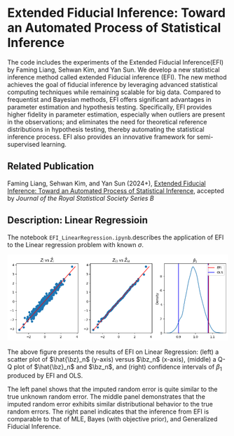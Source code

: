 Extended Fiducial Inference: Toward an Automated Process of Statistical Inference
===============

The code includes the experiments of the Extended Fiducial Inference(EFI) by Faming Liang, Sehwan Kim, and Yan Sun. We develop a new statistical inference method called extended Fiducial inference (EFI). 
The new method achieves the goal of fiducial inference by leveraging advanced statistical computing techniques while remaining scalable for big data. Compared to frequentist and Bayesian methods, EFI offers significant advantages in parameter estimation and hypothesis testing. Specifically, EFI provides higher fidelity in parameter estimation, especially when outliers are present in the observations; and eliminates the need for theoretical reference distributions in hypothesis testing, thereby automating the statistical inference process. EFI also provides an innovative framework for semi-supervised learning.

## Related Publication

Faming Liang, Sehwan Kim, and Yan Sun (2024+), [Extended Fiducial Inference: Toward an Automated Process of Statistical Inference](https://arxiv.org/abs/2407.21622), accepted by *Journal of the Royal Statistical Society Series B*


## Description: Linear Regressioin

The notebook `EFI_LinearRegression.ipynb`.describes the application of EFI to the Linear regression problem with known $\sigma$.

<p align="center">
    <img src="img/LR_example.png" width=600>
</p>

The above figure presents the results of EFI on Linear Regression: (left) a scatter plot of $\hat{\bz}_n$ (y-axis) versus $\bz_n$ (x-axis), (middle) a Q-Q plot of $\hat{\bz}_n$ and $\bz_n$, and (right) confidence intervals of $\beta_1$ produced by EFI and OLS.

The left panel shows that the imputed random error is quite similar to the true unknown random error. The middle panel demonstrates that the imputed random error exhibits similar distributional behavior to the true random errors. The right panel indicates that the inference from EFI is comparable to that of MLE, Bayes (with objective prior), and Generalized Fiducial Inference.
